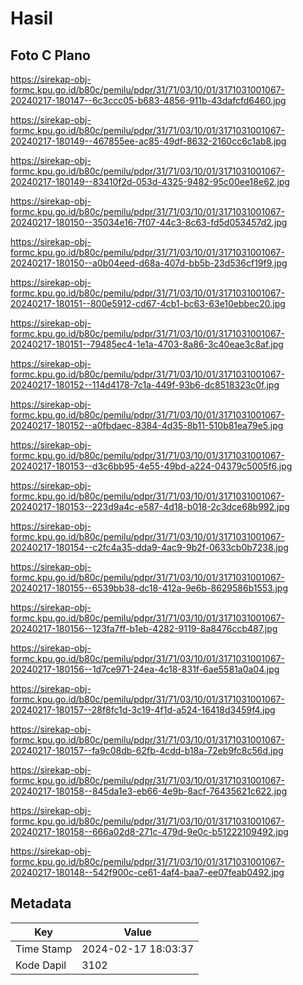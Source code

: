 # Hasil

## Foto C Plano

https://sirekap-obj-formc.kpu.go.id/b80c/pemilu/pdpr/31/71/03/10/01/3171031001067-20240217-180147--6c3ccc05-b683-4856-911b-43dafcfd6460.jpg

https://sirekap-obj-formc.kpu.go.id/b80c/pemilu/pdpr/31/71/03/10/01/3171031001067-20240217-180149--467855ee-ac85-49df-8632-2160cc6c1ab8.jpg

https://sirekap-obj-formc.kpu.go.id/b80c/pemilu/pdpr/31/71/03/10/01/3171031001067-20240217-180149--83410f2d-053d-4325-9482-95c00ee18e62.jpg

https://sirekap-obj-formc.kpu.go.id/b80c/pemilu/pdpr/31/71/03/10/01/3171031001067-20240217-180150--35034e16-7f07-44c3-8c63-fd5d053457d2.jpg

https://sirekap-obj-formc.kpu.go.id/b80c/pemilu/pdpr/31/71/03/10/01/3171031001067-20240217-180150--a0b04eed-d68a-407d-bb5b-23d536cf19f9.jpg

https://sirekap-obj-formc.kpu.go.id/b80c/pemilu/pdpr/31/71/03/10/01/3171031001067-20240217-180151--800e5912-cd67-4cb1-bc63-63e10ebbec20.jpg

https://sirekap-obj-formc.kpu.go.id/b80c/pemilu/pdpr/31/71/03/10/01/3171031001067-20240217-180151--79485ec4-1e1a-4703-8a86-3c40eae3c8af.jpg

https://sirekap-obj-formc.kpu.go.id/b80c/pemilu/pdpr/31/71/03/10/01/3171031001067-20240217-180152--114d4178-7c1a-449f-93b6-dc8518323c0f.jpg

https://sirekap-obj-formc.kpu.go.id/b80c/pemilu/pdpr/31/71/03/10/01/3171031001067-20240217-180152--a0fbdaec-8384-4d35-8b11-510b81ea79e5.jpg

https://sirekap-obj-formc.kpu.go.id/b80c/pemilu/pdpr/31/71/03/10/01/3171031001067-20240217-180153--d3c6bb95-4e55-49bd-a224-04379c5005f6.jpg

https://sirekap-obj-formc.kpu.go.id/b80c/pemilu/pdpr/31/71/03/10/01/3171031001067-20240217-180153--223d9a4c-e587-4d18-b018-2c3dce68b992.jpg

https://sirekap-obj-formc.kpu.go.id/b80c/pemilu/pdpr/31/71/03/10/01/3171031001067-20240217-180154--c2fc4a35-dda9-4ac9-9b2f-0633cb0b7238.jpg

https://sirekap-obj-formc.kpu.go.id/b80c/pemilu/pdpr/31/71/03/10/01/3171031001067-20240217-180155--6539bb38-dc18-412a-9e6b-8629586b1553.jpg

https://sirekap-obj-formc.kpu.go.id/b80c/pemilu/pdpr/31/71/03/10/01/3171031001067-20240217-180156--123fa7ff-b1eb-4282-9119-8a8476ccb487.jpg

https://sirekap-obj-formc.kpu.go.id/b80c/pemilu/pdpr/31/71/03/10/01/3171031001067-20240217-180156--1d7ce971-24ea-4c18-831f-6ae5581a0a04.jpg

https://sirekap-obj-formc.kpu.go.id/b80c/pemilu/pdpr/31/71/03/10/01/3171031001067-20240217-180157--28f8fc1d-3c19-4f1d-a524-16418d3459f4.jpg

https://sirekap-obj-formc.kpu.go.id/b80c/pemilu/pdpr/31/71/03/10/01/3171031001067-20240217-180157--fa9c08db-62fb-4cdd-b18a-72eb9fc8c56d.jpg

https://sirekap-obj-formc.kpu.go.id/b80c/pemilu/pdpr/31/71/03/10/01/3171031001067-20240217-180158--845da1e3-eb66-4e9b-8acf-76435621c622.jpg

https://sirekap-obj-formc.kpu.go.id/b80c/pemilu/pdpr/31/71/03/10/01/3171031001067-20240217-180158--666a02d8-271c-479d-9e0c-b51222109492.jpg

https://sirekap-obj-formc.kpu.go.id/b80c/pemilu/pdpr/31/71/03/10/01/3171031001067-20240217-180148--542f900c-ce61-4af4-baa7-ee07feab0492.jpg


## Metadata

| Key        | Value               |
| ---------- | ------------------- |
| Time Stamp | 2024-02-17 18:03:37 |
| Kode Dapil | 3102                |



